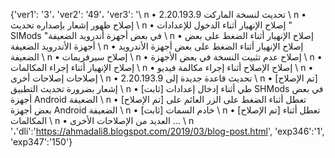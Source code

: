 {'ver1': '3'، 'ver2': '49'، 'ver3': '\ n • تحديث لنسخة الماركت 2.20.193.9 \ n • إصلاح ظهور إشعار بإصداره تحديث \ n • إصلاح الإنهيار أثناء الدخول للإعدادات " SIMods "في بعض أجهزة أندرويد الضعيفة \ n • إصلاح الإنهيار أثناء الضغط على بعض أجهزة الأندرويد الضعيفة \ n • إصلاح الإنهيار أثناء الضغط على بعض أجهزة الأندرويد الضعيفة \ n • إصلاح سيرفريمات \ n • إصلاح عدم تثبيت النسخة في بعض الأجهزة \ n • إصلاح الإنهيار أثناء إجراء المكالمات \ n • إصلاح الإصلاح أثناء إجراء مكالمة فيديو \ n • إصلاحات إصلاحات أخرى \ n • تحديث قاعدة جديدة إلى 2.20.193.9 \ n • [تم الإصلاح] إشعار بضرورة تحديث التطبيق \ n • [ثابت] طي أثناء إدخال إعدادات SHMods في بعض أجهزة Android الضعيفة \ n • [تم الإصلاح] تعطل أثناء الضغط على الزر العائم على بعض أجهزة Android الضعيفة \ n • [ثابت] خادم السمات \ n • [تم الإصلاح] تعطل أثناء المكالمات \ n • العديد من الإصلاحات الأخرى ... \ n '،'dli':'https://ahmadali8.blogspot.com/2019/03/blog-post.html', 'exp346':'1', 'exp347':'150'}
